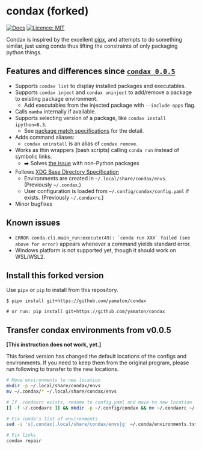 # condax (forked)

[![Docs](https://img.shields.io/badge/docs-mkdocs-informational)](https://mariusvniekerk.github.com/condax)
[![Licence: MIT](https://img.shields.io/github/license/mariusvniekerk/condax)](https://github.com/mariusvniekerk/condax/blob/master/LICENSE-MIT)

Condax is inspired by the excellent [pipx](https://github.com/pipxproject/pipx), and attempts to do something similar, just using conda thus lifting the constraints of only packaging python things.


## Features and differences since [`condax 0.0.5`](https://github.com/mariusvniekerk/condax/)

- Supports `condax list` to display installed packages and executables.
- Supports `condax inject` and `condax uninject` to add/remove a package to existing package environment.
    - Add executables from the injected package with `--include-apps` flag.
- Calls `mamba` internally if available.
- Supports selecting version of a package, like `condax install ipython=8.3`.
    - See [package match specifications](https://docs.conda.io/projects/conda/en/latest/user-guide/concepts/pkg-specs.html#package-match-specifications) for the detail.
- Adds command aliases:
    - `condax uninstall` is an alias of `condax remove`.
- Works as thin wrappers (bash scripts) calling `conda run` instead of symbolic links.
    - ➡️ Solves [the issue](https://github.com/mariusvniekerk/condax/issues/13) with non-Python packages
- Follows [XDG Base Directory Specification](https://stackoverflow.com/questions/1024114/location-of-ini-config-files-in-linux-unix)
    - Environments are created in `~/.local/share/condax/envs`. (Previously `~/.condax`.)
    - User configuration is loaded from `~/.config/condax/config.yaml` if exists. (Previously `~/.condaxrc`.)
- Minor bugfixes


## Known issues

- ``ERROR conda.cli.main_run:execute(49): `conda run XXX` failed (see above for error)`` appears whenever a command yields standard error.
- Windows platform is not supported yet, though it should work on WSL/WSL2.


## Install this forked version

Use `pipx` or `pip` to install from this repository.

```
$ pipx install git+https://github.com/yamaton/condax

# or run: pip install git+https://github.com/yamaton/condax
```

## Transfer condax environments from v0.0.5

**[This instruction does not work, yet.]**

This forked version has changed the default locations of the configs and environments. If you need to keep them from the original program, please run following to transfer to the new locations.

```bash
# Move environments to new location
mkdir -p ~/.local/share/condax/envs
mv ~/.condax/* ~/.local/share/condax/envs

# If .condaxrc exists, rename to config.yaml and move to new location
[[ -f ~/.condaxrc ]] && mkdir -p ~/.config/condax && mv ~/.condaxrc ~/.config/condax/config.yaml

# Fix conda's list of environments
sed -i 's|.condax|.local/share/condax/envs|g' ~/.conda/environments.txt

# Fix links
condax repair
```
